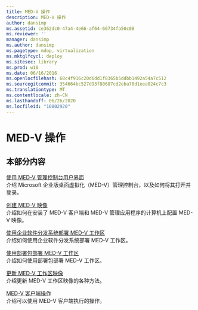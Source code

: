 ```yaml
---
title: MED-V 操作
description: MED-V 操作
author: dansimp
ms.assetid: ce362dc0-47a4-4e66-af64-66734fa50c08
ms.reviewer: ''
manager: dansimp
ms.author: dansimp
ms.pagetype: mdop, virtualization
ms.mktglfcycl: deploy
ms.sitesec: library
ms.prod: w10
ms.date: 06/16/2016
ms.openlocfilehash: 68c4f916c20d6dd1f8365b5ddbb1492a54a7c512
ms.sourcegitcommit: 354664bc527d93f80687cd2eba70d1eea024c7c3
ms.translationtype: MT
ms.contentlocale: zh-CN
ms.lasthandoff: 06/26/2020
ms.locfileid: "10802920"
---
```

# MED-V 操作


## 本部分内容


<a href="" id="using-the-med-v-management-console-user-interface"></a>[使用 MED-V 管理控制台用户界面](using-the-med-v-management-console-user-interface.md)  
介绍 Microsoft 企业版桌面虚拟化（MED-V）管理控制台，以及如何将其打开并登录。

<a href="" id="creating-a-med-v-image"></a>[创建 MED-V 映像](creating-a-med-v-image.md)  
介绍如何在安装了 MED-V 客户端和 MED-V 管理应用程序的计算机上配置 MED-V 映像。

<a href="" id="deploying-a-med-v-workspace-using-an-enterprise-software-distribution-system"></a>[使用企业软件分发系统部署 MED-V 工作区](deploying-a-med-v-workspace-using-an-enterprise-software-distribution-system.md)  
介绍如何使用企业软件分发系统部署 MED-V 工作区。

<a href="" id="deploying-a-med-v-workspace-using-a-deployment-package"></a>[使用部署包部署 MED-V 工作区](deploying-a-med-v-workspace-using-a-deployment-package.md)  
介绍如何使用部署包部署 MED-V 工作区。

<a href="" id="updating-a-med-v-workspace-image"></a>[更新 MED-V 工作区映像](updating-a-med-v-workspace-image.md)  
介绍更新 MED-V 工作区映像的各种方法。

<a href="" id="med-v-client-operations"></a>[MED-V 客户端操作](med-v-client-operations.md)  
介绍可以使用 MED-V 客户端执行的操作。

 

 





